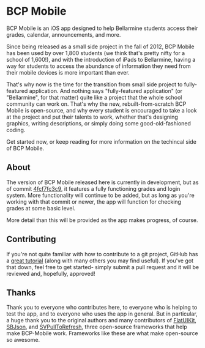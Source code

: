 BCP Mobile
==========

BCP Mobile is an iOS app designed to help Bellarmine students access their grades, calendar, announcements, and more.

Since being released as a small side project in the fall of 2012, BCP Mobile has been used by over 1,800 students (we think that's pretty nifty for a school of 1,600!), and with the introduction of iPads to Bellarmine, having a way for students to access the abundance of information they need from their mobile devices is more important than ever.

That's why now is the time for the transition from small side project to fully-featured application. And nothing says "fully-featured application" (or "Bellarmine", for that matter) quite like a project that the whole school community can work on. That's why the new, rebuilt-from-scratch BCP Mobile is open-source, and why every student is encouraged to take a look at the project and put their talents to work, whether that's designing graphics, writing descriptions, or simply doing some good-old-fashioned coding.

Get started now, or keep reading for more information on the techincal side of BCP Mobile.

About
-----

The version of BCP Mobile released here is currently in development, but as of commit [4fcf7fc3c9](https://github.com/KingfishDevelopment/BCP-Mobile/commit/4fcf7fc3c95e8cbe1fbe2cb33c2c91c2d2cce2f0), it features a fully functioning grades and login system. More functionality will continue to be added, but as long as you're working with that commit or newer, the app will function for checking grades at some basic level.

More detail than this will be provided as the app makes progress, of course.

Contributing
------------

If you're not quite familiar with how to contribute to a git project, GitHub has a [great tutorial](https://help.github.com/articles/fork-a-repo) (along with many others you may find useful). If you've got that down, feel free to get started- simply submit a pull request and it will be reviewed and, hopefully, approved!

Thanks
-----

Thank you to everyone who contributes here, to everyone who is helping to test the app, and to everyone who uses the app in general.
But in particular, a huge thank you to the original authors and many contributors of [FlatUIKit](https://github.com/Grouper/FlatUIKit), [SBJson](https://github.com/stig/json-framework/), and [SVPullToRefresh](https://github.com/samvermette/SVPullToRefresh), three open-source frameworks that help make BCP-Mobile work. Frameworks like these are what make open-source so awesome.